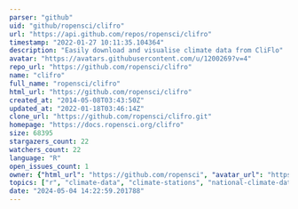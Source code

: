 ```yaml
---
parser: "github"
uid: "github/ropensci/clifro"
url: "https://api.github.com/repos/ropensci/clifro"
timestamp: "2022-01-27 10:11:35.104364"
description: "Easily download and visualise climate data from CliFlo"
avatar: "https://avatars.githubusercontent.com/u/1200269?v=4"
repo_url: "https://github.com/ropensci/clifro"
name: "clifro"
full_name: "ropensci/clifro"
html_url: "https://github.com/ropensci/clifro"
created_at: "2014-05-08T03:43:50Z"
updated_at: "2022-01-18T03:46:14Z"
clone_url: "https://github.com/ropensci/clifro.git"
homepage: "https://docs.ropensci.org/clifro"
size: 68395
stargazers_count: 22
watchers_count: 22
language: "R"
open_issues_count: 1
owner: {"html_url": "https://github.com/ropensci", "avatar_url": "https://avatars.githubusercontent.com/u/1200269?v=4", "login": "ropensci", "type": "Organization"}
topics: ["r", "climate-data", "climate-stations", "national-climate-database", "zealand", "kml", "windrose", "weather", "rstats", "r-package", "api", "cliflo", "climate", "data", "opensci", "rain", "temperature", "wind", "data-access"]
date: "2024-05-04 14:22:59.201788"
---
```

